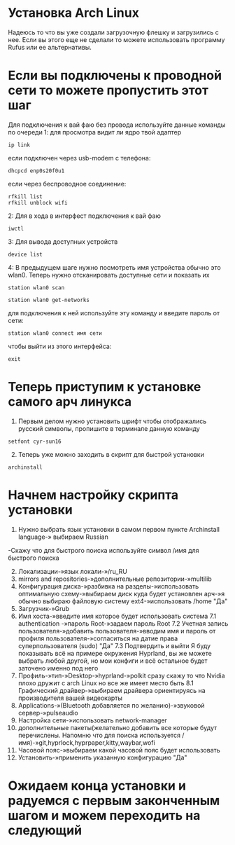 # Установка Arch Linux

Надеюсь то что вы уже создали загрузочную флешку и загрузились с нее. Если вы этого еще не сделали то можете использовать программу Rufus или ее альтернативы.

# Если вы подключены к проводной сети то можете пропустить этот шаг
Для подключения к вай фаю без провода используйте данные команды по очереди
1: для просмотра видит ли ядро твой адаптер
````
ip link
````
если подключен через usb-modem с телефона:
````
dhcpcd enp0s20f0u1
````
если через беспроводное соединение:
````
rfkill list
rfkill unblock wifi
````
2: Для в хода в интерфест подключения к вай фаю
````
iwctl
````
3: Для вывода доступных устройств
````
device list
````
4: В предыдущем шаге нужно посмотреть имя устройства обычно это wlan0. Теперь нужно отсканировать доступные сети и показать их
````
station wlan0 scan
````
````
station wlan0 get-networks
````
для подключения к ней используйте эту команду и введите пароль от сети:
````
station wlan0 connect имя сети
````
чтобы выйти из этого интерфейса:
````
exit
````
# Теперь приступим к установке самого арч линукса
1. Первым делом нужно установить шрифт чтобы отображались русский символы, пропишите в терминале данную команду
````
setfont cyr-sun16
````

2. Теперь уже можно заходить в скрипт для быстрой установки
````
archinstall
````

# Начнем настройку скрипта установки

1. Нужно выбрать язык установки в самом первом пункте Archinstall language-» выбираем Russian

-Скажу что для быстрого поиска используйте символ /имя для быстрого поиска

2. Локализации-»язык локали-»/ru_RU
3. mirrors and repositories-»дополнительные репозитории-»multilib
4. Конфигурация диска-»разбивка на разделы-»использовать оптимальную схему-»выбираем диск куда будет установлен арч-»я обычно выбираю файловую систему ext4-»использовать /home "Да"
5. Загрузчик-»Grub
6. Имя хоста-»введите имя которое будет использовать система
7.1 authentication -»пароль Root-»задаем пароль Root
7.2 Учетная запись пользователя-»добавить пользователя-»вводим имя и пароль от профиля пользователя-»согласиться на датие права суперпользователя (sudo) "Да"
7.3 Подтвердить и выйти
Я буду показывать всё на примере окружения Hyprland, вы же можете выбрать любой другой, но мои конфиги и всё остальное будет заточено именно под него
8. Профиль-»тип-»Desktop-»hyprland-»polkit
сразу скажу то что Nvidia плохо дружит с arch Linux но все же имеет место быть
8.1 Графический драйвер-»выбираем драйвера ориентируясь на производителя вашей видеокарты
9. Applications-»(Bluetooth добавляется по желанию)-»звуковой сервер-»pulseaudio
10. Настройка сети-»использовать network-manager
11. дополнительные пакеты(желательно добавить все которые будут перечислены. Напомню что для поиска используется /имя)-»git,hyprlock,hyprpaper,kitty,waybar,wofi
12. Часовой пояс-»выбираем какой часовой пояс будет использовать
13. Установить-»применить указанную конфигурацию "Да"
# Ожидаем конца установки и радуемся с первым законченным шагом и можем переходить на следующий
